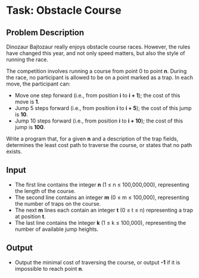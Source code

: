 # **Task: Obstacle Course**

## **Problem Description**

Dinozaur Bajtozaur really enjoys obstacle course races. However, the rules have changed this year, and not only speed matters, but also the style of running the race. 

The competition involves running a course from point 0 to point **n**. During the race, no participant is allowed to be on a point marked as a trap. In each move, the participant can:

- Move one step forward (i.e., from position **i** to **i + 1**); the cost of this move is **1**.
- Jump 5 steps forward (i.e., from position **i** to **i + 5**); the cost of this jump is **10**.
- Jump 10 steps forward (i.e., from position **i** to **i + 10**); the cost of this jump is **100**.

Write a program that, for a given **n** and a description of the trap fields, determines the least cost path to traverse the course, or states that no path exists.

## **Input**

- The first line contains the integer **n** (1 ≤ n ≤ 100,000,000), representing the length of the course.
- The second line contains an integer **m** (0 ≤ m ≤ 100,000), representing the number of traps on the course.
- The next **m** lines each contain an integer **t** (0 ≤ t ≤ n) representing a trap at position **t**.
- The last line contains the integer **k** (1 ≤ k ≤ 100,000), representing the number of available jump heights.

## **Output**

- Output the minimal cost of traversing the course, or output **-1** if it is impossible to reach point **n**.
